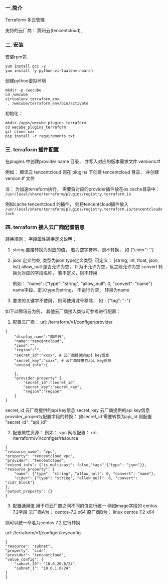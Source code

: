 
### 一.简介
Terraform 多云管理

支持的云厂商： 腾讯云(tencentcloud),


### 二. 安装

安装rpm包
```
yum install gcc -y
yum install -y python-virtualenv.noarch
```
创建python虚拟环境
```
mkdir -p /wecube
cd /wecube
virtualenv terraform_env
 . /wecube/terraform_env/bin/activate
```

初始化：
```
mkdir /apps/wecube_plugins_terraform
cd wecube_plugins_terraform
git clone xxx
pip install -r requirements.txt
```

### 三. terraform 插件配置
在plugins 中创建provider name 目录， 并写入对应的版本需求文件 versions.tf

例如： 腾讯云 tencentcloud
则在 plugins 下创建 tencentcloud 目录， 并创建version.tf 文件

注： 为加速terraform执行， 需要将对应的provider插件放在os cache目录中：
`/usr/local/share/terraform/plugins/registry.terraform.io`

例如cache tencentcloud 的插件，
则将tencentcloud插件放入 `/usr/local/share/terraform/plugins/registry.terraform.io/tencentcloudstack`

### 四. terraform 接入云厂商配置信息
转换规则：
字段属性转换定义说明：
1. string 直接转换为对应的值， 若为空字符串，则不转换， 如 {"cider": ''}
2. json 定义约束, 类型为json
   type定义类型, 可定义： [string, int, float, json, list]
   allow_null 是否允许为空， 0 为不允许为空，反之则允许为空
   convert 转换为对应的字段名称， 若不定义，则不转换

   例如： "name": {"type": "string", "allow_null": 0, "convert": "name"}
    name字段，定义type为string， 不运行为空， 转换为name
3. 要求的关键字不使用， 则可使用减号移除， 如：{"tag": "-"}

如下以腾讯云为例， 其他云厂商接入类似可参考进行配置：
1. 配置云厂商：
url: /terraform/v1/configer/provider

```
{
    "display_name":"腾讯云",
    "name":"tencentcloud",
    "zone":"",
    "region":"",
    "secret_id":"xxxx", # 云厂商提供的api key信息
    "secret_key":"xxxx", # 云厂商提供的api key信息
    "extend_info":{

    },
    "provider_property":{
        "secret_id":"secret_id",
        "secret_key":"secret_key",
        "region":"region"
    }
}
```
secret_id 云厂商提供的api key信息
secret_key 云厂商提供的api key信息
provider_property配置字段的转换： 如secret_id 需要转换为api_id 则配置 "secret_id": "api_id"

2. 配置属性资源：
例如： vpc 网段配置：
url: /terraform/v1/configer/resource

```
{
"resource_name": "vpc",
"property": "tencentcloud_vpc",
"provider": "tencentcloud",
"extend_info": {"is_multicast": false,"tags":{"type": "json"}},
"resource_property": {
	"name": {"type": "string", "allow_null": 0, "convert": "name"},
	"cider": {"type": "string", "allow_null": 0, "convert": "cidr_block"}
},
"output_property": {}
}
```

3. 配置通用值
用于将云厂商之间不同的值进行统一
例如image字段的 centos 7.2字段
云厂商A为： centos-7.2 x64
原厂商B为： linux centos 7.2 x64

则可以统一命名为centos 7.2 进行转换

url: /terraform/v1/configer/keyconfig

```
{
"resource": "subnet",
"property": "cidr",
"provider": "tencentcloud",
"value_config": {
	"subnet_20": "10.0.20.0/24",
	"subnet_1": "10.0.1.0/24"
}
}
```

